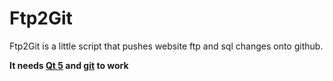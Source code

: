 # Ftp2Git
Ftp2Git is a little script that pushes website ftp and sql changes onto github.

**It needs [Qt 5](https://www.qt.io/download) and [git](https://git-scm.com/downloads) to work**

